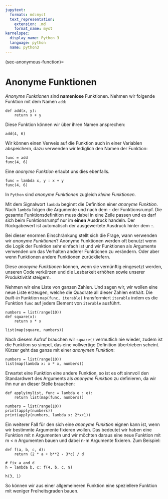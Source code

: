 ```yaml
---
jupytext:
  formats: md:myst
  text_representation:
    extension: .md
    format_name: myst
kernelspec:
  display_name: Python 3
  language: python
  name: python3
---
```


(sec-anonymous-function)=
# Anonyme Funktionen

*Anonyme Funktionen* sind **namenlose** Funktionen.
Nehmen wir folgende Funktion mit dem Namen ``add``:

```{code-cell} python3
def add(x, y):
    return x + y
```

Diese Funktion können wir über ihren Namen ansprechen:

```{code-cell} python3
add(4, 6)
```

Wir können einen Verweis auf die Funktion auch in einer Variablen abspeichern, dazu verwenden wir lediglich den Namen der Funktion:

```{code-cell} python3
func = add
func(4, 6)
```

Eine *anonyme Funktion* erlaubt uns dies ebenfalls.

```{code-cell} python3
func = lambda x, y : x + y
func(4, 6)
```

In ``Python`` sind *anonyme Funktionen* zugleich *kleine Funktionen*.

Mit dem Signalwort ``lambda`` beginnt die Definition einer *anonyme Funktion*.
Nach ``lambda`` folgen die Argumente und nach dem ``:`` der Funktionsrumpf.
Die gesamte Funktionsdefinition muss dabei in eine Zeile passen und es darf sich beim Funktionsrumpf nur im **einen** Ausdruck handeln.
Der Rückgabewert ist automatisch der ausgewertete Ausdruck hinter dem ``:``.

Bei dieser enormen Einschränkung stellt sich die Frage, wann verwenden wir *anonyme Funktionen*?
Anonyme Funktionen werden oft benutzt wenn die Logik der Funktion sehr einfach ist und wir Funktionen als Argumente verwenden um das Verhalten anderer Funktionen zu verändern.
Oder aber wenn Funktionen andere Funktionen zurückliefern.

Diese *anonyme Funktionen* können, wenn sie vernünftig eingesetzt werden, unseren Code verkürzen und die Lesbarkeit erhöhen sowie unserer Produktivität steigern.

Nehmen wir eine Liste von ganzen Zahlen.
Und sagen wir, wir wollen eine neue Liste erzeugen, welche die Quadrate all dieser Zahlen enthält.
Die *built-in* Funktion ``map(func, iterable)`` transformiert ``iterable`` indem es die Funktion ``func`` auf jedem Element von ``iterable`` ausführt.

```{code-cell} python3
numbers = list(range(10))
def square(x):
    return x * x

list(map(square, numbers))
```

Nach diesem Aufruf brauchen wir ``square()`` vermutlich nie wieder, zudem ist die Funktion so simpel, das eine vollwertige Definition übertrieben scheint.
Kürzer geht das ganze mit einer *anonymen Funktion*:

```{code-cell} python3
numbers = list(range(10))
list(map(lambda x: x * x, numbers))
```

Erwartet eine Funktion eine andere Funktion, so ist es oft sinnvoll den Standardwert des Arguments als *anonyme Funktion* zu definieren, da wir ihn nur an dieser Stelle brauchen:

```{code-cell} python3
def apply(mylist, func = lambda e : e):
    return list(map(func, numbers))

numbers = list(range(10))
print(apply(numbers))
print(apply(numbers, lambda x: 2*x+1))
```

Ein weiterer Fall für den sich eine *anonyme Funktion* eignen kann ist, wenn wir bestimmte Argumente fixieren wollen.
Das bedeutet wir haben eine Funktion mit n Argumenten und wir möchten daraus eine neue Funktion mit m < n Argumenten bauen und dabei n-m Argumente fixieren.
Zum Beispiel:

```{code-cell} python3
def f(a, b, c, d):
    return (2 * a + b**2 - 3*c) / d

# fix a and d
h = lambda b, c: f(4, b, c, 9)

h(3, 1)
```

So können wir aus einer allgemeineren Funktion eine speziellere Funktion mit weniger Freiheitsgraden bauen.